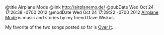 @title Airplane Mode
@link http://airplanemo.de/
@pubDate Wed Oct 24 17:26:38 -0700 2012
@modDate Wed Oct 24 17:29:22 -0700 2012
<a href="http://airplanemo.de/">Airplane Mode</a> is music and stories by my friend Dave Wiskus.

My favorite of the two songs posted so far is <a href="http://airplanemo.de/over-it/">Over It</a>.
